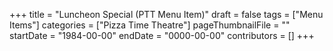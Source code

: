 +++
title = "Luncheon Special (PTT Menu Item)"
draft = false
tags = ["Menu Items"]
categories = ["Pizza Time Theatre"]
pageThumbnailFile = ""
startDate = "1984-00-00"
endDate = "0000-00-00"
contributors = []
+++
